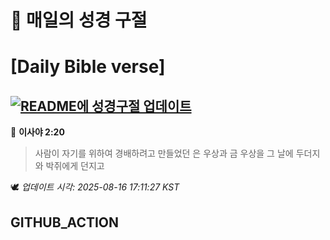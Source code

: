 # 🙏 매일의 성경 구절
# [Daily Bible verse]
## [![README에 성경구절 업데이트](https://github.com/DONGSUKA/first_test/actions/workflows/update-readme-bible.yml/badge.svg)](https://github.com/DONGSUKA/first_test/actions/workflows/update-readme-bible.yml)
<!-- START_BIBLE_VERSE -->
📖 **이사야 2:20**
> 사람이 자기를 위하여 경배하려고 만들었던 은 우상과 금 우상을 그 날에 두더지와 박쥐에게 던지고

🕊️ _업데이트 시각: 2025-08-16 17:11:27 KST_
  <!-- END_BIBLE_VERSE -->
## GITHUB_ACTION
